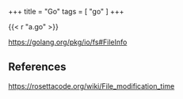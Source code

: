 +++
title = "Go"
tags = [ "go" ]
+++

{{< r "a.go" >}}

<https://golang.org/pkg/io/fs#FileInfo>

## References

<https://rosettacode.org/wiki/File_modification_time>

